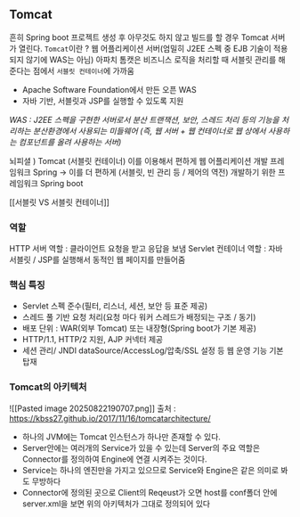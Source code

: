 
## Tomcat

흔히 Spring boot 프로젝트 생성 후 아무것도 하지 않고 빌드를 할 경우 Tomcat 서버가 열린다. 
`Tomcat`이란 ?
웹 어플리케이션 서버(엄밀히 J2EE 스펙 중 EJB 기술이 적용되지 않기에 WAS는 아님) 
아파치 톰캣은 비즈니스 로직을 처리할 때 서블릿 관리를 해준다는 점에서 `서블릿 컨테이너`에 가까움

- Apache Software Foundation에서 만든 오픈 WAS
- 자바 기반, 서블릿과 JSP를 실행할 수 있도록 지원

*WAS : J2EE 스펙을 구현한 서버로서 분산 트랜잭션, 보안, 스레드 처리 등의 기능을 처리하는 분산환경에서 사용되는 미들웨어 (즉, 웹 서버 + 웹 컨테이너로 웹 상에서 사용하는 컴포넌트를 올려 사용하는 서버)*

뇌피셜 ) Tomcat (서블릿 컨테이너) 이를 이용해서 편하게 웹 어플리케이션 개발 프레임워크 Spring -> 이를 더 편하게 (서블릿, 빈 관리 등 / 제어의 역전) 개발하기 위한 프레임워크 Spring boot

[[서블릿 VS 서블릿 컨테이너]]
### 역할

HTTP 서버 역할 : 클라이언트 요청을 받고 응답을 보냄
Servlet 컨테이너 역할 : 자바 서블릿 / JSP를 실행해서 동적인 웹 페이지를 만들어줌

### 핵심 특징
- Servlet 스펙 준수(필터, 리스너, 세션, 보안 등 표준 제공)
- 스레드 풀 기반 요청 처리(요청 마다 워커 스레드가 배정되는 구조 / 동기)
- 배포 단위 : WAR(외부 Tomcat) 또는 내장형(Spring boot가 기본 제공)
- HTTP/1.1, HTTP/2 지원, AJP 커넥터 제공
- 세션 관리/ JNDI dataSource/AccessLog/압축/SSL 설정 등 웹 운영 기능 기본 탑재

### Tomcat의 아키텍처 
![[Pasted image 20250822190707.png]]
출처 : https://kbss27.github.io/2017/11/16/tomcatarchitecture/

- 하나의 JVM에는 Tomcat 인스턴스가 하나만 존재할 수 있다. 
- Server안에는 여러개의 Service가 있을 수 있는데 Server의 주요 역할은 Connector를 정의하여 Engine에 연결 시켜주는 것이다.
- Service는 하나의 엔진만을 가지고 있으므로 Service와 Engine은 같은 의미로 봐도 무방하다
- Connector에 정의된 곳으로 Client의 Reqeust가 오면 host를 conf폴더 안에 server.xml을 보면 위의 아키텍처가 그대로 정의되어 있다

